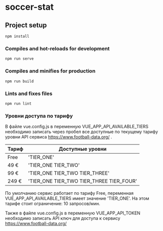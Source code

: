 # soccer-stat

## Project setup

```
npm install
```

### Compiles and hot-reloads for development

```
npm run serve
```

### Compiles and minifies for production

```
npm run build
```

### Lints and fixes files

```
npm run lint
```

### Уровни доступа по тарифу

В файле vue.config.js в переменную VUE_APP_API_AVAILABLE_TIERS необходимо записать через пробел все доступные по
текущему тарифу уровни API сервиса https://www.football-data.org/ .

Тариф | Доступные уровни
------------ | -------------
Free | 'TIER_ONE'
49 € | 'TIER_ONE TIER_TWO'
99 € | 'TIER_ONE TIER_TWO TIER_THREE'
249 € | 'TIER_ONE TIER_TWO TIER_THREE TIER_FOUR'

По умолчанию сервис работает по тарифу Free, переменная VUE_APP_API_AVAILABLE_TIERS имеет значение 'TIER_ONE'. На этом
тарифе стоит ограничение: 10 запросов/мин.

Также в файле vue.config.js в переменную VUE_APP_API_TOKEN необходимо записать API ключ для доступа к
сервису https://www.football-data.org/

